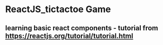 # ReactJS_tictactoe Game
## learning basic react components - tutorial from https://reactjs.org/tutorial/tutorial.html

